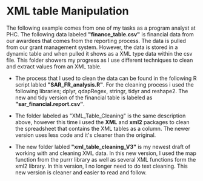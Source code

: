 # XML table Manipulation

The following example comes from one of my tasks as a program analyst at PHC. The following data labeled **"finance_table.csv"** is financial data from our awardees that
comes from the reporting process. The data is pulled from our grant management system. However, the data is stored in a dynamic table and when pulled it shows as a
XML type data within the csv file. This folder showers my progress as I use different techniques to clean and extract values from an XML table.

- The process that I used to clean the data can be found in the following R script labled **"SAR_FR_analysis.R"**. For the cleaning process i used the following libraries;
dplyr, qdapRegex, stringr, tidyr and reshape2. The new and tidy version of the financial table is labeled as **"sar_financial.report.csv"**. 

- The folder labeled as "XML_Table_Cleaning" is the same description above, however this time i used the **XML** and **xml2** packages to clean the spreadsheet that contains the XML tables as a column. The newer version uses less code and it's cleaner than the original.

- The new folder labled **"xml_table_cleaning_V3"** is my newest draft of working with and cleaning XML data. In this new version, I used the map function from the purrr library as well as several XML functions form the xml2 library. In this version, I no longer need to do text cleaning. This new version is cleaner and easier to read and follow. 
